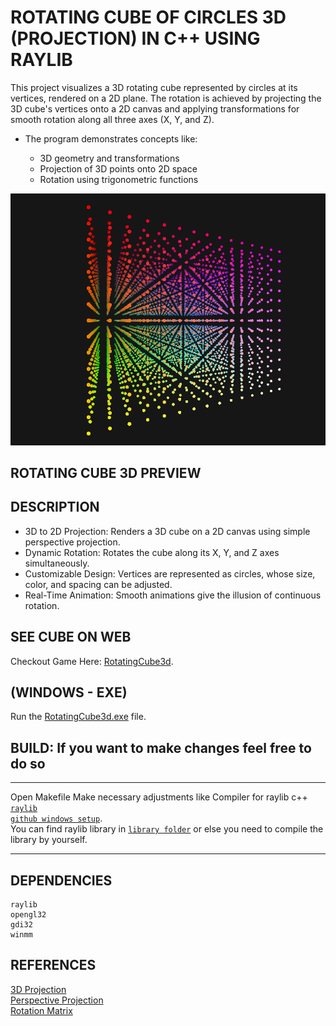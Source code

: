# ROTATING CUBE OF CIRCLES 3D (PROJECTION) IN C++ USING RAYLIB

This project visualizes a 3D rotating cube represented by circles at its vertices, rendered on a 2D plane. The rotation is achieved by projecting the 3D cube's vertices onto a 2D canvas and applying transformations for smooth rotation along all three axes (X, Y, and Z).

- The program demonstrates concepts like:

    - 3D geometry and transformations
    - Projection of 3D points onto 2D space
    - Rotation using trigonometric functions
 
 ![thumbnail](./RotatingCube3d.PNG)

## ROTATING CUBE 3D PREVIEW


## DESCRIPTION
- 3D to 2D Projection: Renders a 3D cube on a 2D canvas using simple perspective projection.
- Dynamic Rotation: Rotates the cube along its X, Y, and Z axes simultaneously.
- Customizable Design: Vertices are represented as circles, whose size, color, and spacing can be adjusted.
- Real-Time Animation: Smooth animations give the illusion of continuous rotation.


## SEE CUBE ON WEB
Checkout Game Here: [RotatingCube3d](https://abhikumar45444.github.io/ROTATING-CUBE-3D/).

## (WINDOWS - EXE)
 Run the [RotatingCube3d.exe](./build) file.

## BUILD: If you want to make changes feel free to do so
***
Open Makefile
Make necessary adjustments like Compiler for raylib c++ <code>[raylib github windows setup](https://github.com/raysan5/raylib/wiki/Working-on-Windows)</code>.</br>
You can find raylib library in <code>[library folder](./lib)</code> or else you need to compile the library by yourself.
***

## DEPENDENCIES
```console
raylib
opengl32 
gdi32 
winmm
```

## REFERENCES
[3D Projection](https://en.wikipedia.org/wiki/3D_projection) </br>
[Perspective Projection](https://www.geeksforgeeks.org/perspective-projection-and-its-types/) </br>
[Rotation Matrix](https://en.wikipedia.org/wiki/Rotation_matrix) </br>
